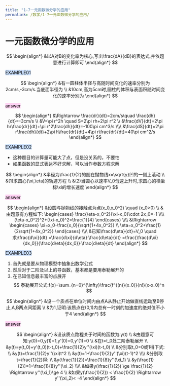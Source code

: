 ```yaml
---
title: "1-7一元函数微分学的应用"
permalink: /数学/1-7一元函数微分学的应用/
---
```



# 一元函数微分学的应用

$$
\begin{align*}
&以A对B的变化率为核心,写出\frac{dA}{dB}的表达式,并依题意进行计算即可
\end{align*}
$$

<mark style="background: #ADCCFFA6;">EXAMPLE01</mark>

$$
\begin{align*}
&有一圆柱体半径与高随时间变化的速率分别为2cm/s,-3cm/s.当底面半径为
\\
&10cm,高为5cm时,圆柱的体积与表面积随时间变化的速率分别为
\end{align*}
$$

<mark style="background: #FFB8EBA6;">answer</mark>

$$
\begin{align*}
&\Rightarrow \frac{dr}{dt}=2cm/s\quad \frac{dh}{dt}=-3cm/s
\\
&V=\pi r^2h \quad S=2\pi rh+2\pi r^2
\\
&\frac{dV}{dt}=2\pi hr\frac{dr}{dt}+\pi r^2\frac{dh}{dt}=-100\pi cm^3/s
\\\\
&\frac{dS}{dt}=2\pi r\frac{dh}{dt}+2\pi h\frac{dr}{dt}+4\pi r\frac{dr}{dt}=40\pi cm^2/s
\end{align*}
$$


<mark style="background: #ADCCFFA6;">EXAMPLE02</mark>
- 这种题目的计算量可能大了点，但是没关系的，不要怕
- 如果函数的显式表达不好求解，可以当作参数方程求解


$$
\begin{align*}
&半径为\frac{1}{2}的圆在抛物线x=\sqrt{y}凹的一侧上滚动
\\
&(1)求圆心(\xi,\eta)的轨迹方程
\\
&(2)当圆心以速率V_0匀速上升时,求圆心的横坐标\xi的增长速度
\end{align*}
$$

<mark style="background: #FFB8EBA6;">answer</mark>

$$
\begin{align*}
&设圆与抛物线的接触点为点(x_0,x_0^2) \quad (x_0>0)
\\
&由题意有方程如下:
\begin{cases}
\frac{\eta-x_0^2}{\xi-x_0}\cdot 2x_0=-1
\\\\
(\eta-x_0^2)^2+(\xi-x_0)^2=\frac{1}{4}
\end{cases}
\\\\
&\Rightarrow 
\begin{cases}
\xi=x_0-\frac{x_0}{\sqrt{1+4x_0^2}}
\\
\eta=x_0^2+\frac{1}{2\sqrt{1+4x_0^2}}
\end{cases}
\\\\
&已知\frac{d\eta}{dt}=V_0 \quad 求:\frac{d\xi}{dt}
=\frac{d\xi}{d\eta}·\frac{d\eta}{dt}
=\frac{\frac{d\xi}{dx_0}}{\frac{d\eta}{dx_0}}·\frac{d\eta}{dt}
\end{align*}
$$

<mark style="background: #ADCCFFA6;">EXAMPLE03</mark>
1. 首先就是要从物理模型中抽象出数学公式
2. 然后对于二阶及以上的导函数，基本都是要用泰勒展开的
3. 在已知信息最丰富的点展开
$$
泰勒展开公式:f(x)=\sum_{n=0}^{\infty}\frac{f^{(n)}(x_0)}{n!}(x-x_0)^n
$$

$$
\begin{align*}
&设一个质点在单位时间内由点A从静止开始做直线运动至B停止,A,B两点间距离
\\
&为1,证明:该质点在(0,1)内总有一时刻的加速度的绝对值不小于4
\end{align*}
$$

<mark style="background: #FFB8EBA6;">answer</mark>

$$
\begin{align*}
&设该质点路程关于时间的函数为:y(t)
\\
&由题意可知:y(0)=0,y(1)=1,y'(0)=0,y'(1)=0
\\
&在t=t_0处二阶泰勒展开
\\
&y(t)=y(t_0)+y'(t_0)(t-t_0)+\frac{1}{2}y''(\xi)(t-t_0)
\\
&分别取t_0=0或1得下式:
\\
&y(t)=\frac{1}{2}y''(\xi)t^2
\\
&y(t)=1+\frac{1}{2}y''(\xi)(t-1)^2
\\\\
&分别取t=\frac{1}{2}得:
\\
&y(\frac{1}{2})=\frac{1}{8}y''(\xi_1)
\\
&y(\frac{1}{2})=1+\frac{1}{8}y''(\xi_2)
\\\\
&如果y(\frac{1}{2}) \ge \frac{1}{2} \Rightarrow y''(\xi_1)\ge 4
\\
&如果y(\frac{1}{2}) < \frac{1}{2} \Rightarrow y''(\xi_2)< -4
\end{align*}
$$
